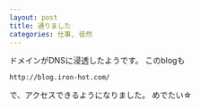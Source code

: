```yaml
---
layout: post
title: 通りました
categories: 仕事, 徒然
---
```


ドメインがDNSに浸透したようです。
このblogも

`http://blog.iron-hot.com/`

で、アクセスできるようになりました。
めでたい☆

